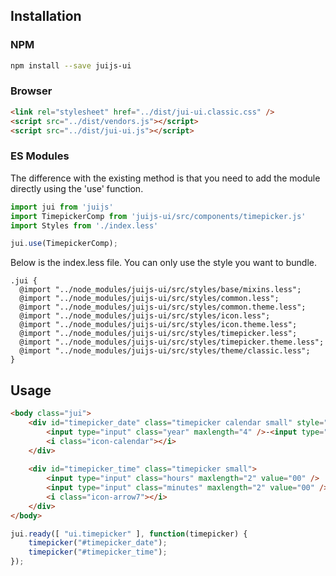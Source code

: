 ## Installation

### NPM
```bash
npm install --save juijs-ui
```

### Browser

```html
<link rel="stylesheet" href="../dist/jui-ui.classic.css" />
<script src="../dist/vendors.js"></script>
<script src="../dist/jui-ui.js"></script>
```

### ES Modules

The difference with the existing method is that you need to add the module directly using the 'use' function.

```js
import jui from 'juijs'
import TimepickerComp from 'juijs-ui/src/components/timepicker.js'
import Styles from './index.less'

jui.use(TimepickerComp);
```

Below is the index.less file. You can only use the style you want to bundle.

```less
.jui {
  @import "../node_modules/juijs-ui/src/styles/base/mixins.less";
  @import "../node_modules/juijs-ui/src/styles/common.less";
  @import "../node_modules/juijs-ui/src/styles/common.theme.less";
  @import "../node_modules/juijs-ui/src/styles/icon.less";
  @import "../node_modules/juijs-ui/src/styles/icon.theme.less";
  @import "../node_modules/juijs-ui/src/styles/timepicker.less";
  @import "../node_modules/juijs-ui/src/styles/timepicker.theme.less";
  @import "../node_modules/juijs-ui/src/styles/theme/classic.less";
}
```

## Usage

```html
<body class="jui">
    <div id="timepicker_date" class="timepicker calendar small" style="margin-right: 3px;">
        <input type="input" class="year" maxlength="4" />-<input type="input" class="month" maxlength="2" />-<input type="input" class="date" maxlength="2" />
        <i class="icon-calendar"></i>
    </div>
    
    <div id="timepicker_time" class="timepicker small">
        <input type="input" class="hours" maxlength="2" value="00" /> :
        <input type="input" class="minutes" maxlength="2" value="00" />
        <i class="icon-arrow7"></i>
    </div>
</body>
```

```js
jui.ready([ "ui.timepicker" ], function(timepicker) {
    timepicker("#timepicker_date");
    timepicker("#timepicker_time");
});
```
